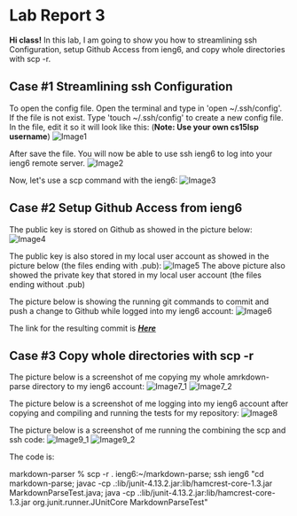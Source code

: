 # Lab Report 3
**Hi class!** In this lab, I am going to show you how to streamlining ssh Configuration, setup Github Access from ieng6, and copy whole directories with scp -r.

## Case #1 Streamlining ssh Configuration
To open the config file. Open the terminal and type in 'open ~/.ssh/config'. If the file is not exist. Type 'touch ~/.ssh/config' to create a new config file. In the file, edit it so it will look like this: (**Note: Use your own cs15lsp username**)
![Image1](Image_1.png)


After save the file. You will now be able to use ssh ieng6 to log into your ieng6 remote server.
![Image2](Image_2.png)


Now, let's use a scp command with the ieng6:
![Image3](Image_3.png)


## Case #2 Setup Github Access from ieng6
The public key is stored on Github as showed in the picture below:
![Image4](Image_4.png)

The public key is also stored in my local user account as showed in the picture below (the files ending with .pub):
![Image5](Image_5.png)
The above picture also showed the private key that stored in my local user account (the files ending without .pub)

The picture below is showing the running git commands to commit and push a change to Github while logged into my ieng6 account:
![Image6](Image_6.png)

The link for the resulting commit is ***[Here](https://github.com/jeffyuan2022/markdown-parser/commit/90106da7bfbf44b6409eb6fa30f9749056bd16ff)***

## Case #3 Copy whole directories with scp -r
The picture below is a screenshot of me copying my whole amrkdown-parse directory to my ieng6 account:
![Image7_1](Image_7_1.png)
![Image7_2](Image_7_2.png)

The picture below is a screenshot of me logging into my ieng6 account after copying and compiling and running the tests for my repository:
![Image8](Image8.png)

The picture below is a screenshot of me running the combining the scp and ssh code:
![Image9_1](Image9_1.png)
![Image9_2](Image9_2.png)

The code is: 

markdown-parser % scp -r . ieng6:~/markdown-parse; ssh ieng6 "cd markdown-parse; javac -cp .:lib/junit-4.13.2.jar:lib/hamcrest-core-1.3.jar MarkdownParseTest.java; java -cp .:lib/junit-4.13.2.jar:lib/hamcrest-core-1.3.jar org.junit.runner.JUnitCore MarkdownParseTest"
